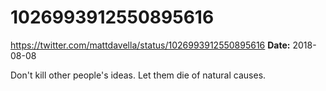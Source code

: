 # 1026993912550895616
https://twitter.com/mattdavella/status/1026993912550895616
**Date:** 2018-08-08

Don't kill other people's ideas. Let them die of natural causes.
